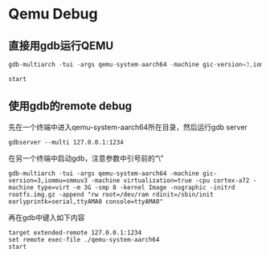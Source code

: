 # Qemu Debug

## 直接用gdb运行QEMU   

```c
gdb-multiarch -tui -args qemu-system-aarch64 -machine gic-version=3,iommu=smmuv3 -machine virtualization=true -cpu cortex-a72 -machine type=virt -m 3G -smp 8 -kernel Image -nographic -initrd rootfs.img.gz -append "rw root=/dev/ram rdinit=/sbin/init earlyprintk=serial,ttyAMA0 console=ttyAMA0"

start
```

## 使用gdb的remote debug

先在一个终端中进入qemu-system-aarch64所在目录，然后运行gdb server

```
gdbserver --multi 127.0.0.1:1234
```

在另一个终端中启动gdb，注意参数中引号前的“\”

```
gdb-multiarch -tui -args qemu-system-aarch64 -machine gic-version=3,iommu=smmuv3 -machine virtualization=true -cpu cortex-a72 -machine type=virt -m 3G -smp 8 -kernel Image -nographic -initrd rootfs.img.gz -append "rw root=/dev/ram rdinit=/sbin/init earlyprintk=serial,ttyAMA0 console=ttyAMA0"
```

再在gdb中键入如下内容

```
target extended-remote 127.0.0.1:1234
set remote exec-file ./qemu-system-aarch64
start                                    
```

